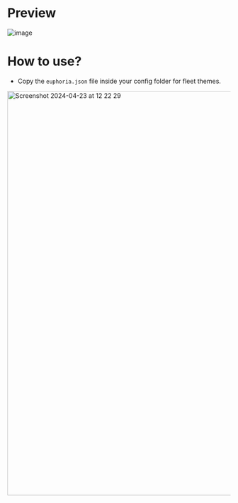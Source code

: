 
# Preview
![image](https://github.com/cedricgautier/euphoria-fleet-theme/assets/75094434/871d7dc7-92a6-40a7-9abb-307d04a57304)


# How to use? 

- Copy the `euphoria.json` file inside your config folder for fleet themes.
<img width="912" alt="Screenshot 2024-04-23 at 12 22 29" src="https://github.com/cedricgautier/euphoria-fleet-theme/assets/75094434/eb032b5d-3ecf-4912-941c-d4aeec9c64f6">
